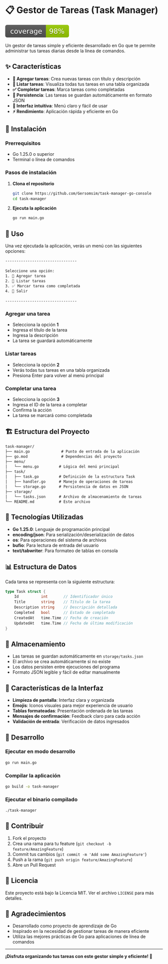 # 📋 Gestor de Tareas (Task Manager)

![coverage](https://raw.githubusercontent.com/Gersomsim/task-manager-go-console/refs/heads/badges/.badges/main/coverage.svg)

Un gestor de tareas simple y eficiente desarrollado en Go que te permite administrar tus tareas diarias desde la línea de comandos.

## ✨ Características

- **💾 Agregar tareas**: Crea nuevas tareas con título y descripción
- **📝 Listar tareas**: Visualiza todas tus tareas en una tabla organizada
- **✅ Completar tareas**: Marca tareas como completadas
- **💾 Persistencia**: Las tareas se guardan automáticamente en formato JSON
- **🔄 Interfaz intuitiva**: Menú claro y fácil de usar
- **⚡ Rendimiento**: Aplicación rápida y eficiente en Go

## 🚀 Instalación

### Prerrequisitos

- Go 1.25.0 o superior
- Terminal o línea de comandos

### Pasos de instalación

1. **Clona el repositorio**
   ```bash
   git clone https://github.com/Gersomsim/task-manager-go-console
   cd task-manager
   ```

2. **Ejecuta la aplicación**
   ```bash
   go run main.go
   ```

## 🎯 Uso

Una vez ejecutada la aplicación, verás un menú con las siguientes opciones:

```
--------------------------------
 
Seleccione una opción:
1. 💾 Agregar tarea
2. 📝 Listar tareas
3. ✅ Marcar tarea como completada
4. 🚪 Salir
 
--------------------------------
```

### Agregar una tarea
- Selecciona la opción **1**
- Ingresa el título de la tarea
- Ingresa la descripción
- La tarea se guardará automáticamente

### Listar tareas
- Selecciona la opción **2**
- Verás todas tus tareas en una tabla organizada
- Presiona Enter para volver al menú principal

### Completar una tarea
- Selecciona la opción **3**
- Ingresa el ID de la tarea a completar
- Confirma la acción
- La tarea se marcará como completada

## 🏗️ Estructura del Proyecto

```
task-manager/
├── main.go              # Punto de entrada de la aplicación
├── go.mod               # Dependencias del proyecto
├── menu/
│   └── menu.go         # Lógica del menú principal
├── task/
│   ├── task.go         # Definición de la estructura Task
│   ├── handler.go      # Manejo de operaciones de tareas
│   └── storage.go      # Persistencia de datos en JSON
├── storage/
│   └── tasks.json      # Archivo de almacenamiento de tareas
└── README.md           # Este archivo
```

## 🔧 Tecnologías Utilizadas

- **Go 1.25.0**: Lenguaje de programación principal
- **encoding/json**: Para serialización/deserialización de datos
- **os**: Para operaciones del sistema de archivos
- **bufio**: Para lectura de entrada del usuario
- **text/tabwriter**: Para formateo de tablas en consola

## 📊 Estructura de Datos

Cada tarea se representa con la siguiente estructura:

```go
type Task struct {
    Id          int       // Identificador único
    Title       string    // Título de la tarea
    Description string    // Descripción detallada
    Completed   bool      // Estado de completado
    CreatedAt   time.Time // Fecha de creación
    UpdatedAt   time.Time // Fecha de última modificación
}
```

## 💾 Almacenamiento

- Las tareas se guardan automáticamente en `storage/tasks.json`
- El archivo se crea automáticamente si no existe
- Los datos persisten entre ejecuciones del programa
- Formato JSON legible y fácil de editar manualmente

## 🎨 Características de la Interfaz

- **Limpieza de pantalla**: Interfaz clara y organizada
- **Emojis**: Iconos visuales para mejor experiencia de usuario
- **Tablas formateadas**: Presentación ordenada de las tareas
- **Mensajes de confirmación**: Feedback claro para cada acción
- **Validación de entrada**: Verificación de datos ingresados

## 🚀 Desarrollo

### Ejecutar en modo desarrollo
```bash
go run main.go
```

### Compilar la aplicación
```bash
go build -o task-manager
```

### Ejecutar el binario compilado
```bash
./task-manager
```

## 🤝 Contribuir

1. Fork el proyecto
2. Crea una rama para tu feature (`git checkout -b feature/AmazingFeature`)
3. Commit tus cambios (`git commit -m 'Add some AmazingFeature'`)
4. Push a la rama (`git push origin feature/AmazingFeature`)
5. Abre un Pull Request

## 📝 Licencia

Este proyecto está bajo la Licencia MIT. Ver el archivo `LICENSE` para más detalles.

## 🙏 Agradecimientos

- Desarrollado como proyecto de aprendizaje de Go
- Inspirado en la necesidad de gestionar tareas de manera eficiente
- Utiliza las mejores prácticas de Go para aplicaciones de línea de comandos

---

**¡Disfruta organizando tus tareas con este gestor simple y eficiente! 🎉**

